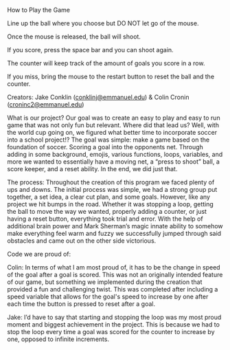 How to Play the Game

Line up the ball where you choose but DO NOT let go of 
the mouse.

Once the mouse is released, the ball will shoot.

If you score, press the space bar and you can shoot again.

The counter will keep track of the amount of goals you
score in a row.

If you miss, bring the mouse to the restart button to reset
the ball and the counter.

Creators: Jake Conklin (conklinj@emmanuel.edu) 
& Colin Cronin (croninc2@emmanuel.edu)


What is our project? Our goal was to create an easy to play and easy to run game that was not only fun but relevant. 
Where did that lead us? Well, with the world cup going on, we figured what better time to incorporate soccer into a school project!? The goal was simple: make a game based on the foundation of soccer. Scoring a goal into the opponents net. Through adding in some background, emojis, various functions, loops, variables, and more we wanted to essentially have a moving net, a “press to shoot” ball, a score keeper, and a reset ability. In the end, we did just that.

The process: Throughout the creation of this program we faced
plenty of ups and downs. The initial process was simple, we 
had a strong group put together, a set idea, a clear cut plan, 
and some goals. However, like any project we hit bumps in the 
road. Whether it was stopping a loop, getting the ball to move 
the way we wanted, properly adding a counter, or just having a 
reset button, everything took trial and error. With the help of 
additional brain power and Mark Sherman’s magic innate ability to 
somehow make everything feel warm and fuzzy we successfully jumped 
through said obstacles and came out on the other side victorious.

Code we are proud of:

Colin: In terms of what I am most proud of, it has to be the 
change in speed of the goal after a goal is scored. This was 
not an originally intended feature of our game, but something 
we implemented during the creation that provided a fun and 
challenging twist. This was completed after including a speed 
variable that allows for the goal's speed to increase by one 
after each time the button is pressed to reset after a goal.

Jake: I’d have to say that starting and stopping the loop was 
my most proud moment and biggest achievement in the project. 
This is because we had to stop the loop every time a goal was 
scored for the counter to increase by one, opposed to infinite 
increments.